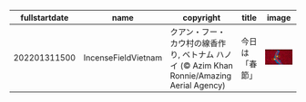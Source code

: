 |fullstartdate|name|copyright|title|image|
|--|--|--|--|--|
202201311500|IncenseFieldVietnam|クアン・フー・カウ村の線香作り, ベトナム ハノイ (© Azim Khan Ronnie/Amazing Aerial Agency)|今日は「春節」|![](/ja-JP/2022/02/202201311500IncenseFieldVietnam.jpg)|
